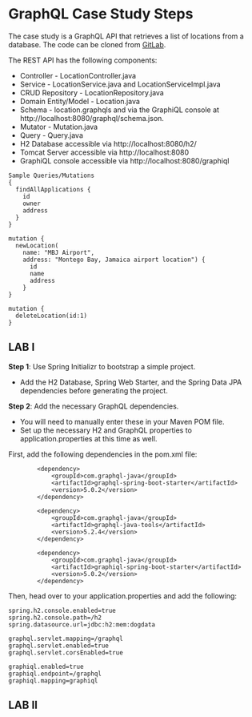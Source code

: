 # GraphQL Case Study Steps

The case study is a GraphQL API that retrieves a list of locations from a database. The code can be cloned from [GitLab](https://gitlab.com/videolearning/udacity-java/tree/master/Lesson3-graphql).

The REST API has the following components:

* Controller - LocationController.java
* Service - LocationService.java and LocationServiceImpl.java
* CRUD Repository - LocationRepository.java
* Domain Entity/Model - Location.java
* Schema - location.graphqls and via the GraphiQL console at http://localhost:8080/graphql/schema.json.
* Mutator - Mutation.java
* Query - Query.java
* H2 Database accessible via http://localhost:8080/h2/
* Tomcat Server accessible via http://localhost:8080
* GraphiQL console accessible via http://localhost:8080/graphiql

```
Sample Queries/Mutations
{
  findAllApplications {
    id
    owner
    address
  }
}

mutation {
  newLocation(
    name: "MBJ Airport",
    address: "Montego Bay, Jamaica airport location") {
      id 
      name
      address
    }
}

mutation {
  deleteLocation(id:1)
}

```

## LAB I
__Step 1__: Use Spring Initializr to bootstrap a simple project.
* Add the H2 Database, Spring Web Starter, and the Spring Data JPA dependencies before generating the project.

__Step 2__: Add the necessary GraphQL dependencies.
* You will need to manually enter these in your Maven POM file.
* Set up the necessary H2 and GraphQL properties to application.properties at this time as well.
  
First, add the following dependencies in the pom.xml file:
```
		<dependency>
			<groupId>com.graphql-java</groupId>
			<artifactId>graphql-spring-boot-starter</artifactId>
			<version>5.0.2</version>
		</dependency>

		<dependency>
			<groupId>com.graphql-java</groupId>
			<artifactId>graphql-java-tools</artifactId>
			<version>5.2.4</version>
		</dependency>

		<dependency>
			<groupId>com.graphql-java</groupId>
			<artifactId>graphiql-spring-boot-starter</artifactId>
			<version>5.0.2</version>
		</dependency>
```
Then, head over to your application.properties and add the following:
```
spring.h2.console.enabled=true
spring.h2.console.path=/h2
spring.datasource.url=jdbc:h2:mem:dogdata

graphql.servlet.mapping=/graphql
graphql.servlet.enabled=true
graphql.servlet.corsEnabled=true

graphiql.enabled=true
graphiql.endpoint=/graphql
graphiql.mapping=graphiql
```

## LAB II

